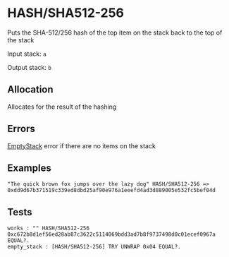 # HASH/SHA512-256

Puts the SHA-512/256 hash of the top item on the stack back to the top of the stack

Input stack: `a`

Output stack: `b`

## Allocation

Allocates for the result of the hashing

## Errors

[EmptyStack](./ERRORS/EmptyStack.md) error if there are no items on the stack

## Examples

```
"The quick brown fox jumps over the lazy dog" HASH/SHA512-256 => 0xdd9d67b371519c339ed8dbd25af90e976a1eeefd4ad3d889005e532fc5bef04d
```

## Tests

```test
works : "" HASH/SHA512-256 0xc672b8d1ef56ed28ab87c3622c5114069bdd3ad7b8f9737498d0c01ecef0967a EQUAL?.
empty_stack : [HASH/SHA512-256] TRY UNWRAP 0x04 EQUAL?.
```